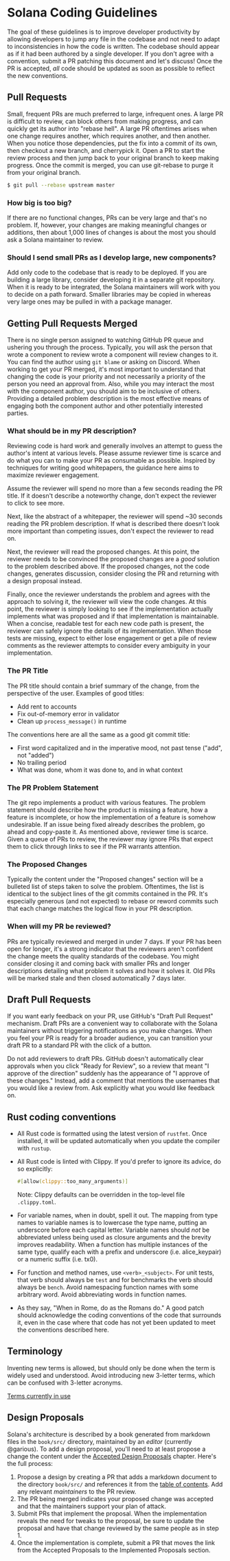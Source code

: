 Solana Coding Guidelines
===

The goal of these guidelines is to improve developer productivity by allowing developers to
jump any file in the codebase and not need to adapt to inconsistencies in how the code is
written. The codebase should appear as if it had been authored by a single developer. If you
don't agree with a convention, submit a PR patching this document and let's discuss! Once
the PR is accepted, *all* code should be updated as soon as possible to reflect the new
conventions.

Pull Requests
---

Small, frequent PRs are much preferred to large, infrequent ones. A large PR is difficult
to review, can block others from making progress, and can quickly get its author into
"rebase hell". A large PR oftentimes arises when one change requires another, which requires
another, and then another. When you notice those dependencies, put the fix into a commit of
its own, then checkout a new branch, and cherrypick it. Open a PR to start the review
process and then jump back to your original branch to keep making progress. Once the commit
is merged, you can use git-rebase to purge it from your original branch.

```bash
$ git pull --rebase upstream master
```

### How big is too big?

If there are no functional changes, PRs can be very large and that's no problem. If,
however, your changes are making meaningful changes or additions, then about 1,000 lines of
changes is about the most you should ask a Solana maintainer to review.

### Should I send small PRs as I develop large, new components?

Add only code to the codebase that is ready to be deployed. If you are building a large
library, consider developing it in a separate git repository. When it is ready to be
integrated, the Solana maintainers will work with you to decide on a path forward. Smaller
libraries may be copied in whereas very large ones may be pulled in with a package manager.

Getting Pull Requests Merged
---

There is no single person assigned to watching GitHub PR queue and ushering you through
the process. Typically, you will ask the person that wrote a component to review
wrote a component will review changes to it. You can find the author using `git blame`
or asking on Discord. When working to get your PR merged, it's most important to
understand that changing the code is your priority and not necessarily a priority
of the person you need an approval from. Also, while you may interact the most with
the component author, you should aim to be inclusive of others. Providing a detailed
problem description is the most effective means of engaging both the component
author and other potentially interested parties.

### What should be in my PR description?

Reviewing code is hard work and generally involves an attempt to guess the author's
intent at various levels. Please assume reviewer time is scarce and do what you can
to make your PR as consumable as possible. Inspired by techniques for writing good
whitepapers, the guidance here aims to maximize reviewer engagement.

Assume the reviewer will spend no more than a few seconds reading the PR title. If
it doesn't describe a noteworthy change, don't expect the reviewer to click to see
more.

Next, like the abstract of a whitepaper, the reviewer will spend ~30 seconds reading
the PR problem description. If what is described there doesn't look more important
than competing issues, don't expect the reviewer to read on.

Next, the reviewer will read the proposed changes. At this point, the reviewer needs
to be convinced the proposed changes are a *good* solution to the problem described
above.  If the proposed changes, not the code changes, generates discussion, consider
closing the PR and returning with a design proposal instead.

Finally, once the reviewer understands the problem and agrees with the approach to
solving it, the reviewer will view the code changes. At this point, the reviewer is
simply looking to see if the implementation actually implements what was proposed
and if that implementation is maintainable. When a concise, readable test for each
new code path is present, the reviewer can safely ignore the details of its
implementation. When those tests are missing, expect to either lose engagement or
get a pile of review comments as the reviewer attempts to consider every ambiguity
in your implementation.

### The PR Title

The PR title should contain a brief summary of the change, from the perspective of the
user. Examples of good titles:

* Add rent to accounts
* Fix out-of-memory error in validator
* Clean up `process_message()` in runtime

The conventions here are all the same as a good git commit title:

* First word capitalized and in the imperative mood, not past tense ("add", not "added")
* No trailing period
* What was done, whom it was done to, and in what context

### The PR Problem Statement

The git repo implements a product with various features. The problem statement should
describe how the product is missing a feature, how a feature is incomplete, or how the
implementation of a feature is somehow undesirable. If an issue being fixed already
describes the problem, go ahead and copy-paste it. As mentioned above, reviewer time
is scarce. Given a queue of PRs to review, the reviewer may ignore PRs that expect
them to click through links to see if the PR warrants attention.

### The Proposed Changes

Typically the content under the "Proposed changes" section will be a bulleted list
of steps taken to solve the problem. Oftentimes, the list is identical to the subject
lines of the git commits contained in the PR. It's especially generous (and not
expected) to rebase or reword commits such that each change matches the logical
flow in your PR description.

### When will my PR be reviewed?

PRs are typically reviewed and merged in under 7 days. If your PR has been open for longer,
it's a strong indicator that the reviewers aren't confident the change meets the quality
standards of the codebase. You might consider closing it and coming back with smaller PRs
and longer descriptions detailing what problem it solves and how it solves it. Old PRs
will be marked stale and then closed automatically 7 days later.

Draft Pull Requests
---

If you want early feedback on your PR, use GitHub's "Draft Pull Request"
mechanism. Draft PRs are a convenient way to collaborate with the Solana
maintainers without triggering notifications as you make changes. When you feel
your PR is ready for a broader audience, you can transition your draft PR to a
standard PR with the click of a button.

Do not add reviewers to draft PRs.  GitHub doesn't automatically clear approvals
when you click "Ready for Review", so a review that meant "I approve of the
direction" suddenly has the appearance of "I approve of these changes." Instead,
add a comment that mentions the usernames that you would like a review from. Ask
explicitly what you would like feedback on.

Rust coding conventions
---

* All Rust code is formatted using the latest version of `rustfmt`. Once installed, it will be
  updated automatically when you update the compiler with `rustup`.

* All Rust code is linted with Clippy. If you'd prefer to ignore its advice, do so explicitly:

  ```rust
  #[allow(clippy::too_many_arguments)]
  ```

  Note: Clippy defaults can be overridden in the top-level file `.clippy.toml`.

* For variable names, when in doubt, spell it out. The mapping from type names to variable names
  is to lowercase the type name, putting an underscore before each capital letter. Variable names
  should *not* be abbreviated unless being used as closure arguments and the brevity improves
  readability. When a function has multiple instances of the same type, qualify each with a
  prefix and underscore (i.e. alice_keypair) or a numeric suffix (i.e. tx0).

* For function and method names, use `<verb>_<subject>`. For unit tests, that verb should
  always be `test` and for benchmarks the verb should always be `bench`. Avoid namespacing
  function names with some arbitrary word. Avoid abbreviating words in function names.

* As they say, "When in Rome, do as the Romans do." A good patch should acknowledge the coding
  conventions of the code that surrounds it, even in the case where that code has not yet been
  updated to meet the conventions described here.


Terminology
---

Inventing new terms is allowed, but should only be done when the term is widely used and
understood. Avoid introducing new 3-letter terms, which can be confused with 3-letter acronyms.

[Terms currently in use](book/src/terminology.md)


Design Proposals
---

Solana's architecture is described by a book generated from markdown files in
the `book/src/` directory, maintained by an *editor* (currently @garious). To
add a design proposal, you'll need to at least propose a change the content
under the [Accepted Design
Proposals](https://docs.solana.com/book/v/master/proposals) chapter.
Here's the full process:

1. Propose a design by creating a PR that adds a markdown document to the
   directory `book/src/` and references it from the [table of
   contents](book/src/SUMMARY.md). Add any relevant *maintainers* to the PR review.
2. The PR being merged indicates your proposed change was accepted and that the
   maintainers support your plan of attack.
3. Submit PRs that implement the proposal. When the implementation reveals the
   need for tweaks to the proposal, be sure to update the proposal and have
   that change reviewed by the same people as in step 1.
4. Once the implementation is complete, submit a PR that moves the link from
   the Accepted Proposals to the Implemented Proposals section.
